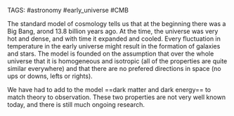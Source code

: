 TAGS: #astronomy #early_universe #CMB 

The standard model of cosmology tells us that at the beginning there was a Big Bang, arond 13.8 billion years ago. At the time, the universe was very hot and dense, and with time it expanded and cooled. Every fluctuation in temperature in the early universe might result in the formation of galaxies and stars. The model is founded on the assumption that over the whole universe that it is homogeneous and isotropic (all of the properties are quite similar everywhere) and that there are no prefered directions in space (no ups or downs, lefts or rights). 

We have had to add to the model ==dark matter and dark energy== to match theory to observation. These two properties are not very well known today, and there is still much ongoing research. 